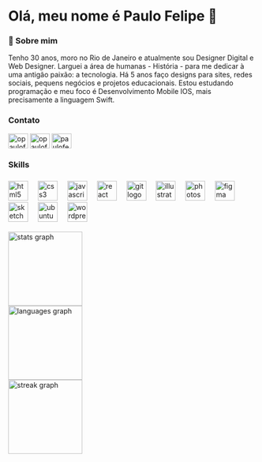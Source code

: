 
# Olá, meu nome é Paulo Felipe 👋


### 🚀 Sobre mim
Tenho 30 anos, moro no Rio de Janeiro e atualmente sou Designer Digital e Web Designer. Larguei a área de humanas - História - para me dedicar à uma antigão paixão: a tecnologia. Há 5 anos faço designs para sites, redes sociais, pequens negócios e projetos educacionais. Estou estudando programação e meu foco é Desenvolvimento Mobile IOS, mais precisamente a linguagem Swift.

<h3 align="left">Contato</h3>
<p align="left">
<a href="https://linkedin.com/in/opaulofelipe" target="blank"><img align="center" src="https://raw.githubusercontent.com/rahuldkjain/github-profile-readme-generator/master/src/images/icons/Social/linked-in-alt.svg" alt="opaulofelipe" height="30" width="40" /></a>
<a href="https://instagram.com/opaulofelipe_" target="blank"><img align="center" src="https://raw.githubusercontent.com/rahuldkjain/github-profile-readme-generator/master/src/images/icons/Social/instagram.svg" alt="opaulofelipe_" height="30" width="40" /></a>
<a href="https://www.behance.net/paulofelipe" target="blank"><img align="center" src="https://raw.githubusercontent.com/rahuldkjain/github-profile-readme-generator/master/src/images/icons/Social/behance.svg" alt="paulofelipe" height="30" width="40" /></a>
</p>
<h3 align="left">Skills</h3>

###

<div align="left">
  <img src="https://cdn.jsdelivr.net/gh/devicons/devicon/icons/html5/html5-original.svg" height="40" alt="html5 logo"  />
  <img width="12" />
  <img src="https://cdn.jsdelivr.net/gh/devicons/devicon/icons/css3/css3-original.svg" height="40" alt="css3 logo"  />
  <img width="12" />
  <img src="https://cdn.jsdelivr.net/gh/devicons/devicon/icons/javascript/javascript-original.svg" height="40" alt="javascript logo"  />
  <img width="12" />
  <img src="https://cdn.jsdelivr.net/gh/devicons/devicon/icons/react/react-original.svg" height="40" alt="react logo"  />
  <img width="12" />
  <img src="https://cdn.jsdelivr.net/gh/devicons/devicon/icons/git/git-original.svg" height="40" alt="git logo"  />
  <img width="12" />
  <img src="https://cdn.jsdelivr.net/gh/devicons/devicon/icons/illustrator/illustrator-plain.svg" height="40" alt="illustrator logo"  />
  <img width="12" />
  <img src="https://cdn.jsdelivr.net/gh/devicons/devicon/icons/photoshop/photoshop-plain.svg" height="40" alt="photoshop logo"  />
  <img width="12" />
  <img src="https://cdn.jsdelivr.net/gh/devicons/devicon/icons/figma/figma-original.svg" height="40" alt="figma logo"  />
  <img width="12" />
  <img src="https://cdn.jsdelivr.net/gh/devicons/devicon/icons/sketch/sketch-original.svg" height="40" alt="sketch logo"  />
  <img width="12" />
  <img src="https://cdn.jsdelivr.net/gh/devicons/devicon/icons/ubuntu/ubuntu-plain.svg" height="40" alt="ubuntu logo"  />
  <img width="12" />
  <img src="https://cdn.jsdelivr.net/gh/devicons/devicon/icons/wordpress/wordpress-original.svg" height="40" alt="wordpress logo"  />
</div>

<br>

<div align="left">
  <img src="https://github-readme-stats.vercel.app/api?username=opaulofelipe&hide_title=false&hide_rank=false&show_icons=true&include_all_commits=true&count_private=true&disable_animations=false&theme=dark&locale=en&hide_border=true&order=1" height="150" alt="stats graph"  />
  <br><img src="https://github-readme-stats.vercel.app/api/top-langs?username=opaulofelipe&locale=en&hide_title=false&layout=compact&card_width=320&langs_count=5&theme=dark&hide_border=true&order=2" height="150" alt="languages graph"  />
 <br> <img src="https://streak-stats.demolab.com?user=opaulofelipe&locale=en&mode=daily&theme=dark&hide_border=true&border_radius=5&order=3" height="150" alt="streak graph"  />
</div>

###
